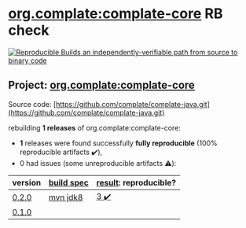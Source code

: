[org.complate:complate-core](https://search.maven.org/artifact/org.complate/complate-core/) RB check
=======

[![Reproducible Builds](https://reproducible-builds.org/images/logos/rb.svg) an independently-verifiable path from source to binary code](https://reproducible-builds.org/)

## Project: [org.complate:complate-core](https://search.maven.org/artifact/org.complate/complate-core/)

Source code: [https://github.com/complate/complate-java.git](https://github.com/complate/complate-java.git)

rebuilding **1 releases** of org.complate:complate-core:
- **1** releases were found successfully **fully reproducible** (100% reproducible artifacts :heavy_check_mark:),
- 0 had issues (some unreproducible artifacts :warning:):

| version | [build spec](BUILDSPEC.md) | [result](https://reproducible-builds.org/docs/jvm/): reproducible? |
| -- | --------- | ------ |
| [0.2.0](https://search.maven.org/artifact/org.complate/complate-core/0.2.0/pom) | [mvn jdk8](complate-core-0.2.0.buildspec) | [3 :heavy_check_mark: ](complate-core-0.2.0.buildcompare) |
| [0.1.0](https://search.maven.org/artifact/org.complate/complate-core/0.1.0/pom) | | |
